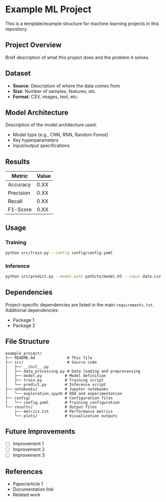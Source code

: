 # Example ML Project

This is a template/example structure for machine learning projects in this repository.

## Project Overview

Brief description of what this project does and the problem it solves.

## Dataset

- **Source**: Description of where the data comes from
- **Size**: Number of samples, features, etc.
- **Format**: CSV, images, text, etc.

## Model Architecture

Description of the model architecture used:
- Model type (e.g., CNN, RNN, Random Forest)
- Key hyperparameters
- Input/output specifications

## Results

| Metric | Value |
|--------|-------|
| Accuracy | 0.XX |
| Precision | 0.XX |
| Recall | 0.XX |
| F1-Score | 0.XX |

## Usage

### Training
```bash
python src/train.py --config config/config.yaml
```

### Inference
```bash
python src/predict.py --model-path path/to/model.h5 --input data.csv
```

## Dependencies

Project-specific dependencies are listed in the main `requirements.txt`. Additional dependencies:
- Package 1
- Package 2

## File Structure

```
example_project/
├── README.md              # This file
├── src/                   # Source code
│   ├── __init__.py
│   ├── data_processing.py # Data loading and preprocessing
│   ├── model.py          # Model definition
│   ├── train.py          # Training script
│   └── predict.py        # Inference script
├── notebooks/            # Jupyter notebooks
│   └── exploration.ipynb # EDA and experimentation
├── config/               # Configuration files
│   └── config.yaml       # Training configuration
└── results/              # Output files
    ├── metrics.txt       # Performance metrics
    └── plots/            # Visualization outputs
```

## Future Improvements

- [ ] Improvement 1
- [ ] Improvement 2
- [ ] Improvement 3

## References

- Paper/article 1
- Documentation link
- Related work
